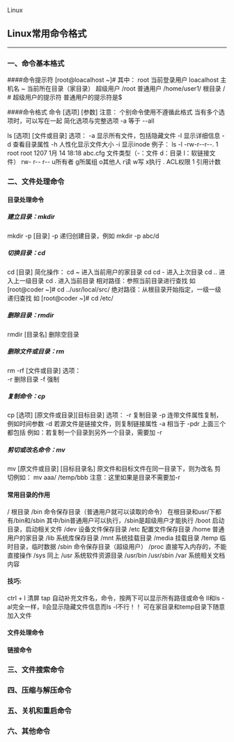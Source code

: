 Linux

## Linux常用命令格式

---

### 一、命令基本格式

####命令提示符
[root@loacalhost ~]#
其中：
    root                当前登录用户
    loacalhost          主机名
    ~                   当前所在目录（家目录）
                        超级用户 /root          普通用户 /home/user1/
                        根目录 /
    #                   超级用户的提示符
                        普通用户的提示符是$

####命令格式
命令 [选项]  [参数]
注意：  个别命令使用不遵循此格式
        当有多个选项时，可以写在一起
        简化选项与完整选项
            -a 等于 --all

ls [选项]  [文件或目录]
选项：  -a  显示所有文件，包括隐藏文件
        -l  显示详细信息
        -d  查看目录属性
        -h  人性化显示文件大小
        -i  显示inode
例子：
ls -l
-rw-r--r--. 1 root root 1207 1月 14 18:18 abc.cfg
    文件类型（-：文件    d：目录    l：软链接文件）
    rw-      r--      r--
    u所有者  g所属组  o其他人
    r读 w写 x执行
    .  ACL权限
    1  引用计数

### 二、文件处理命令

#### 目录处理命令
##### 建立目录：mkdir
mkdir -p [目录]
    -p  递归创建目录，例如 mkdir -p abc/d

##### 切换目录：cd
cd [目录]
    简化操作：
    cd ~    进入当前用户的家目录
    cd
    cd -    进入上次目录
    cd ..   进入上一级目录
    cd .    进入当前目录
相对路径：参照当前目录进行查找
如 [root@coder ~]# cd ../usr/local/src/
绝对路径：从根目录开始指定，一级一级递归查找
如 [root@coder ~]# cd /etc/

##### 删除目录：rmdir
rmdir [目录名]
删除空目录

##### 删除文件或目录：rm
rm -rf [文件或目录]
选项：  
    -r      删除目录
    -f      强制

##### 复制命令：cp
cp [选项]  [原文件或目录][目标目录]
选项：
    -r      复制目录
    -p      连带文件属性复制，例如时间参数
    -d      若源文件是链接文件，则复制链接属性
    -a      相当于 -pdr 上面三个都包括
例如：若复制一个目录到另外一个目录，需要加 -r

##### 剪切或改名命令：mv
mv [原文件或目录]  [目标目录名]
原文件和目标文件在同一目录下，则为改名
剪切例如： mv aaa/ /temp/bbb
注意：这里如果是目录不需要加-r

#### 常用目录的作用
/           根目录
/bin        命令保存目录（普通用户就可以读取的命令）
                在根目录和usr/下都有/bin和/sbin
                其中/bin普通用户可以执行，/sbin是超级用户才能执行
/boot       启动目录，启动相关文件 
/dev        设备文件保存目录
/etc        配置文件保存目录
/home       普通用户的家目录
/lib        系统库保存目录
/mnt        系统挂载目录
/media      挂载目录
/temp       临时目录，临时数据
/sbin       命令保存目录（超级用户）
/proc       直接写入内存的，不能直接操作
/sys        同上
/usr        系统软件资源目录
                /usr/bin
                /usr/sbin
/var        系统相关文档内容

#### 技巧:
ctrl + l    清屏
tap         自动补充文件名，命令，按两下可以显示所有路径或命令
ll和ls -al完全一样，ll会显示隐藏文件信息而ls -l不行！！
可在家目录和temp目录下随意加入文件

#### 文件处理命令

#### 链接命令



### 三、文件搜索命令

### 四、压缩与解压命令

### 五、关机和重启命令

### 六、其他命令

